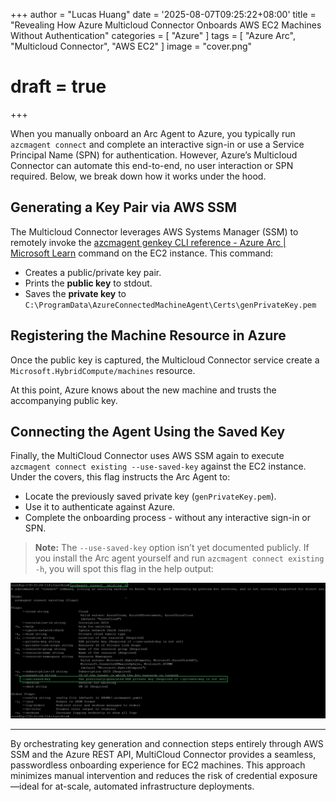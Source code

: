 +++
author = "Lucas Huang"
date = '2025-08-07T09:25:22+08:00'
title = "Revealing How Azure Multicloud Connector Onboards AWS EC2 Machines Without Authentication"
categories = [
    "Azure"
]
tags = [
    "Azure Arc",
    "Multicloud Connector",
    "AWS EC2"
]
image = "cover.png"
# draft = true
+++

When you manually onboard an Arc Agent to Azure, you typically run `azcmagent connect` and complete an interactive sign-in or use a Service Principal Name (SPN) for authentication. However, Azure’s Multicloud Connector can automate this end-to-end, no user interaction or SPN required. Below, we break down how it works under the hood.

## Generating a Key Pair via AWS SSM

The Multicloud Connector leverages AWS Systems Manager (SSM) to remotely invoke the [azcmagent genkey CLI reference - Azure Arc | Microsoft Learn](https://learn.microsoft.com/en-us/azure/azure-arc/servers/azcmagent-genkey) command on the EC2 instance. This command:

- Creates a public/private key pair.
- Prints the **public key** to stdout.
- Saves the **private key** to `C:\ProgramData\AzureConnectedMachineAgent\Certs\genPrivateKey.pem`


## Registering the Machine Resource in Azure

Once the public key is captured, the Multicloud Connector service create a `Microsoft.HybridCompute/machines` resource.

At this point, Azure knows about the new machine and trusts the accompanying public key.

## Connecting the Agent Using the Saved Key

Finally, the MultiCloud Connector uses AWS SSM again to execute `azcmagent connect existing --use-saved-key` against the EC2 instance. Under the covers, this flag instructs the Arc Agent to:

- Locate the previously saved private key (`genPrivateKey.pem`).
- Use it to authenticate against Azure.
- Complete the onboarding process - without any interactive sign-in or SPN.

> **Note:** The `--use-saved-key` option isn’t yet documented publicly. If you install the Arc agent yourself and run `azcmagent connect existing -h`, you will spot this flag in the help output:

![azcmagent connect existing command](azcmagent-command.png)

---

By orchestrating key generation and connection steps entirely through AWS SSM and the Azure REST API, MultiCloud Connector provides a seamless, passwordless onboarding experience for EC2 machines. This approach minimizes manual intervention and reduces the risk of credential exposure—ideal for at-scale, automated infrastructure deployments.